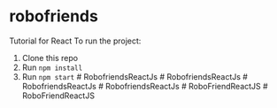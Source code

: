 # robofriends
Tutorial for React
To run the project:

1. Clone this repo
2. Run `npm install`
3. Run `npm start`
#   R o b o f r i e n d s R e a c t J s  
 #   R o b o f r i e n d s R e a c t J s  
 #   R o b o f r i e n d s R e a c t J s  
 #   R o b o f r i e n d s R e a c t J s  
 #   R o b o F r i e n d R e a c t J S  
 #   R o b o F r i e n d R e a c t J S  
 